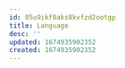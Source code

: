 ```yaml
---
id: 05u9ikf8aks8kvfzd2ootgp
title: Language
desc: ''
updated: 1674935902352
created: 1674935902352
---
```


